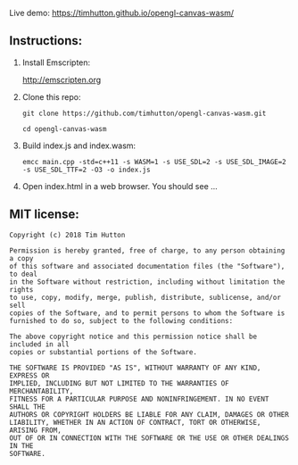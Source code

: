 Live demo: https://timhutton.github.io/opengl-canvas-wasm/

Instructions:
-------------

1. Install Emscripten:

    http://emscripten.org

2. Clone this repo:

    ```git clone https://github.com/timhutton/opengl-canvas-wasm.git```
    
    ```cd opengl-canvas-wasm```
    
3. Build index.js and index.wasm:

    ```emcc main.cpp -std=c++11 -s WASM=1 -s USE_SDL=2 -s USE_SDL_IMAGE=2 -s USE_SDL_TTF=2 -O3 -o index.js```

4. Open index.html in a web browser. You should see ...


MIT license:
----------------

```
Copyright (c) 2018 Tim Hutton

Permission is hereby granted, free of charge, to any person obtaining a copy
of this software and associated documentation files (the "Software"), to deal
in the Software without restriction, including without limitation the rights
to use, copy, modify, merge, publish, distribute, sublicense, and/or sell
copies of the Software, and to permit persons to whom the Software is
furnished to do so, subject to the following conditions:

The above copyright notice and this permission notice shall be included in all
copies or substantial portions of the Software.

THE SOFTWARE IS PROVIDED "AS IS", WITHOUT WARRANTY OF ANY KIND, EXPRESS OR
IMPLIED, INCLUDING BUT NOT LIMITED TO THE WARRANTIES OF MERCHANTABILITY,
FITNESS FOR A PARTICULAR PURPOSE AND NONINFRINGEMENT. IN NO EVENT SHALL THE
AUTHORS OR COPYRIGHT HOLDERS BE LIABLE FOR ANY CLAIM, DAMAGES OR OTHER
LIABILITY, WHETHER IN AN ACTION OF CONTRACT, TORT OR OTHERWISE, ARISING FROM,
OUT OF OR IN CONNECTION WITH THE SOFTWARE OR THE USE OR OTHER DEALINGS IN THE
SOFTWARE.
```

